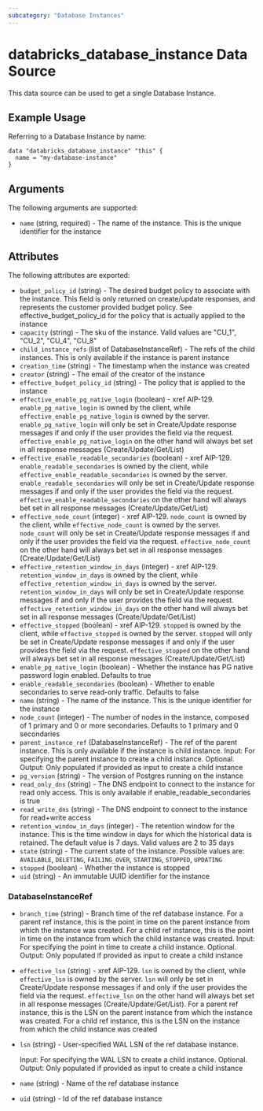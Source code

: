 ```yaml
---
subcategory: "Database Instances"
---
```

# databricks_database_instance Data Source
This data source can be used to get a single Database Instance.


## Example Usage
Referring to a Database Instance by name:

```hcl
data "databricks_database_instance" "this" {
  name = "my-database-instance"
}
```


## Arguments
The following arguments are supported:
* `name` (string, required) - The name of the instance. This is the unique identifier for the instance

## Attributes
The following attributes are exported:
* `budget_policy_id` (string) - The desired budget policy to associate with the instance. This field is only returned on create/update responses,
  and represents the customer provided budget policy. See effective_budget_policy_id for the policy that is actually
  applied to the instance
* `capacity` (string) - The sku of the instance. Valid values are "CU_1", "CU_2", "CU_4", "CU_8"
* `child_instance_refs` (list of DatabaseInstanceRef) - The refs of the child instances. This is only available if the instance is
  parent instance
* `creation_time` (string) - The timestamp when the instance was created
* `creator` (string) - The email of the creator of the instance
* `effective_budget_policy_id` (string) - The policy that is applied to the instance
* `effective_enable_pg_native_login` (boolean) - xref AIP-129. `enable_pg_native_login` is owned by the client, while `effective_enable_pg_native_login` is owned by the server.
  `enable_pg_native_login` will only be set in Create/Update response messages if and only if the user provides the field via the request.
  `effective_enable_pg_native_login` on the other hand will always bet set in all response messages (Create/Update/Get/List)
* `effective_enable_readable_secondaries` (boolean) - xref AIP-129. `enable_readable_secondaries` is owned by the client, while `effective_enable_readable_secondaries` is owned by the server.
  `enable_readable_secondaries` will only be set in Create/Update response messages if and only if the user provides the field via the request.
  `effective_enable_readable_secondaries` on the other hand will always bet set in all response messages (Create/Update/Get/List)
* `effective_node_count` (integer) - xref AIP-129. `node_count` is owned by the client, while `effective_node_count` is owned by the server.
  `node_count` will only be set in Create/Update response messages if and only if the user provides the field via the request.
  `effective_node_count` on the other hand will always bet set in all response messages (Create/Update/Get/List)
* `effective_retention_window_in_days` (integer) - xref AIP-129. `retention_window_in_days` is owned by the client, while `effective_retention_window_in_days` is owned by the server.
  `retention_window_in_days` will only be set in Create/Update response messages if and only if the user provides the field via the request.
  `effective_retention_window_in_days` on the other hand will always bet set in all response messages (Create/Update/Get/List)
* `effective_stopped` (boolean) - xref AIP-129. `stopped` is owned by the client, while `effective_stopped` is owned by the server.
  `stopped` will only be set in Create/Update response messages if and only if the user provides the field via the request.
  `effective_stopped` on the other hand will always bet set in all response messages (Create/Update/Get/List)
* `enable_pg_native_login` (boolean) - Whether the instance has PG native password login enabled. Defaults to true
* `enable_readable_secondaries` (boolean) - Whether to enable secondaries to serve read-only traffic. Defaults to false
* `name` (string) - The name of the instance. This is the unique identifier for the instance
* `node_count` (integer) - The number of nodes in the instance, composed of 1 primary and 0 or more secondaries. Defaults to
  1 primary and 0 secondaries
* `parent_instance_ref` (DatabaseInstanceRef) - The ref of the parent instance. This is only available if the instance is
  child instance.
  Input: For specifying the parent instance to create a child instance. Optional.
  Output: Only populated if provided as input to create a child instance
* `pg_version` (string) - The version of Postgres running on the instance
* `read_only_dns` (string) - The DNS endpoint to connect to the instance for read only access. This is only available if
  enable_readable_secondaries is true
* `read_write_dns` (string) - The DNS endpoint to connect to the instance for read+write access
* `retention_window_in_days` (integer) - The retention window for the instance. This is the time window in days
  for which the historical data is retained. The default value is 7 days.
  Valid values are 2 to 35 days
* `state` (string) - The current state of the instance. Possible values are: `AVAILABLE`, `DELETING`, `FAILING_OVER`, `STARTING`, `STOPPED`, `UPDATING`
* `stopped` (boolean) - Whether the instance is stopped
* `uid` (string) - An immutable UUID identifier for the instance

### DatabaseInstanceRef
* `branch_time` (string) - Branch time of the ref database instance.
  For a parent ref instance, this is the point in time on the parent instance from which the
  instance was created.
  For a child ref instance, this is the point in time on the instance from which the child
  instance was created.
  Input: For specifying the point in time to create a child instance. Optional.
  Output: Only populated if provided as input to create a child instance
* `effective_lsn` (string) - xref AIP-129. `lsn` is owned by the client, while `effective_lsn` is owned by the server.
  `lsn` will only be set in Create/Update response messages if and only if the user provides the field via the request.
  `effective_lsn` on the other hand will always bet set in all response messages (Create/Update/Get/List).
  For a parent ref instance, this is the LSN on the parent instance from which the
  instance was created.
  For a child ref instance, this is the LSN on the instance from which the child instance
  was created
* `lsn` (string) - User-specified WAL LSN of the ref database instance.
  
  Input: For specifying the WAL LSN to create a child instance. Optional.
  Output: Only populated if provided as input to create a child instance
* `name` (string) - Name of the ref database instance
* `uid` (string) - Id of the ref database instance